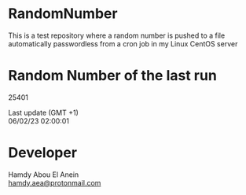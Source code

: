 # RandomNumber    
This is a test repository where a random number is pushed to a file automatically passwordless from a cron job in my Linux CentOS server    
# Random Number of the last run   
25401
      
Last update (GMT +1)    
06/02/23 02:00:01
# Developer    
Hamdy Abou El Anein   
hamdy.aea@protonmail.com
